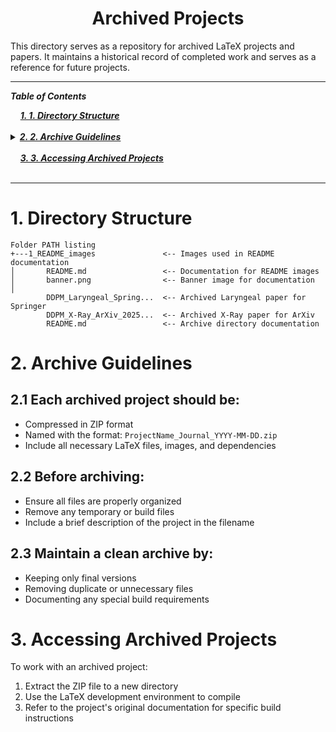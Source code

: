 <h1 align="center">Archived Projects</h1>

This directory serves as a repository for archived LaTeX projects and papers. It maintains a historical record of completed work and serves as a reference for future projects.

---
***Table of Contents***

<div>
  &nbsp;&nbsp;&nbsp;&nbsp;<a href="#1-1-directory-structure"><i><b>1. 1. Directory Structure</b></i></a>
</div>
&nbsp;

<details>
  <summary><a href="#2-2-archive-guidelines"><i><b>2. 2. Archive Guidelines</b></i></a></summary>
  <div>
    &nbsp;&nbsp;&nbsp;&nbsp;&nbsp;&nbsp;&nbsp;&nbsp;&nbsp;&nbsp;<a href="#21-21-each-archived-project-should-be">2.1. 2.1 Each archived project should be:</a><br>
    &nbsp;&nbsp;&nbsp;&nbsp;&nbsp;&nbsp;&nbsp;&nbsp;&nbsp;&nbsp;<a href="#22-22-before-archiving">2.2. 2.2 Before archiving:</a><br>
    &nbsp;&nbsp;&nbsp;&nbsp;&nbsp;&nbsp;&nbsp;&nbsp;&nbsp;&nbsp;<a href="#23-23-maintain-a-clean-archive-by">2.3. 2.3 Maintain a clean archive by:</a><br>
  </div>
</details>
&nbsp;

<div>
  &nbsp;&nbsp;&nbsp;&nbsp;<a href="#3-3-accessing-archived-projects"><i><b>3. 3. Accessing Archived Projects</b></i></a>
</div>
&nbsp;

---

# 1. Directory Structure

```
Folder PATH listing
+---1_README_images               <-- Images used in README documentation
│       README.md                 <-- Documentation for README images
│       banner.png                <-- Banner image for documentation
│
        DDPM_Laryngeal_Spring...  <-- Archived Laryngeal paper for Springer
        DDPM_X-Ray_ArXiv_2025...  <-- Archived X-Ray paper for ArXiv
        README.md                 <-- Archive directory documentation
``` 
# 2. Archive Guidelines

## 2.1 Each archived project should be:
   - Compressed in ZIP format
   - Named with the format: `ProjectName_Journal_YYYY-MM-DD.zip`
   - Include all necessary LaTeX files, images, and dependencies

## 2.2 Before archiving:
   - Ensure all files are properly organized
   - Remove any temporary or build files
   - Include a brief description of the project in the filename

## 2.3 Maintain a clean archive by:
   - Keeping only final versions
   - Removing duplicate or unnecessary files
   - Documenting any special build requirements

# 3. Accessing Archived Projects

To work with an archived project:
1. Extract the ZIP file to a new directory
2. Use the LaTeX development environment to compile
3. Refer to the project's original documentation for specific build instructions 

